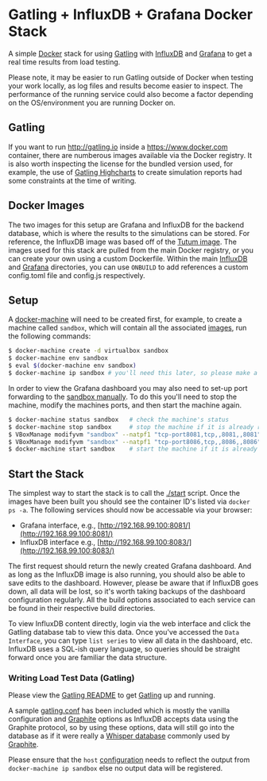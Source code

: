# Gatling + InfluxDB + Grafana Docker Stack

A simple [Docker](https://www.docker.com) stack for using [Gatling](http://gatling.io) with [InfluxDB](https://www.influxdata.com) and [Grafana](https://grafana.com) to get a real time results from load testing.

Please note, it may be easier to run Gatling outside of Docker when testing your work locally, as log files and results become easier to inspect. The performance of the running service could also become a factor depending on the OS/environment you are running Docker on.

## Gatling

If you want to run http://gatling.io inside a https://www.docker.com container, there are numberous images available via the Docker registry. It is also worth inspecting the license for the bundled version used, for example, the use of [Gatling Highcharts](https://github.com/gatling/gatling-highcharts/blob/master/LICENSE) to create simulation reports had some constraints at the time of writing.

## Docker Images

The two images for this setup are Grafana and  InfluxDB for the backend database, which is where the results to the simulations can be stored. For reference, the InfluxDB image was based off of the [Tutum image](https://hub.docker.com/r/tutum/influxdb/). The images used for this stack are pulled from the main Docker registry, or you can create your own using a custom Dockerfile. Within the main [InfluxDB](./infludb) and [Grafana](./grafana) directories, you can use `ONBUILD` to add references a custom config.toml file and config.js respectively.

## Setup

A [docker-machine](https://docs.docker.com/machine/) will need to be created first, for example, to create a machine called `sandbox`, which will contain all the associated [images](https://docs.docker.com/engine/reference/commandline/images/), run the following commands:

```bash
$ docker-machine create -d virtualbox sandbox
$ docker-machine env sandbox
$ eval $(docker-machine env sandbox)
$ docker-machine ip sandbox # you'll need this later, so please make a note
```

In order to view the Grafana dashboard you may also need to set-up port forwarding to the [sandbox manually](https://github.com/boot2docker/boot2docker/blob/master/doc/WORKAROUNDS.md#port-forwarding). To do this you'll need to stop the machine, modify the machines ports, and then start the machine again.

```bash
$ docker-machine status sandbox   # check the machine's status
$ docker-machine stop sandbox     # stop the machine if it is already running
$ VBoxManage modifyvm "sandbox" --natpf1 "tcp-port8081,tcp,,8081,,8081"
$ VBoxManage modifyvm "sandbox" --natpf1 "tcp-port8086,tcp,,8086,,8086"
$ docker-machine start sandbox    # start the machine if it is already running
```

## Start the Stack

The simplest way to start the stack is to call the [./start](./start) script. Once the images have been built you should see the container ID's listed via `docker ps -a`. The following services should now be accessable via your browser:

- Grafana interface, e.g., [http://192.168.99.100:8081/](http://192.168.99.100:8081/)
- InfluxDB interface e.g., [http://192.168.99.100:8083/](http://192.168.99.100:8083/)

The first request should return the newly created Grafana dashboard. And as long as the InfluxDB image is also running, you should also be able to save edits to the dashboard. However, please be aware that if InfluxDB goes down, all data will be lost, so it's worth taking backups of the dashboard configuration regularly. All the build options associated to each service can be found in their respective build directories.

To view InfluxDB content directly, login via the web interface and click the Gatling database tab to view this data. Once you've accessed the `Data Interface`, you can type `list series` to view all data in the dashboard, etc. InfluxDB uses a SQL-ish query language, so queries should be straight forward once you are familiar the data structure.

### Writing Load Test Data (Gatling)

Please view the [Gatling README](./gatling/README.md) to get [Gatling](http://gatling.io) up and running.

A sample [gatling.conf](./gatling/src/gatling.conf) has been included which is mostly the vanilla configuration and  [Graphite](https://graphiteapp.org) options as InfluxDB accepts data using the Graphite protocol, so by using these options, data will still go into the database as if it were really a [Whisper database](https://graphite.readthedocs.io/en/latest/whisper.html) commonly used by [Graphite](https://graphiteapp.org).

Please ensure that the `host` [configuration](./gatling/gatling.conf) needs to reflect the output from `docker-machine ip sandbox` else no output data will be registered.
